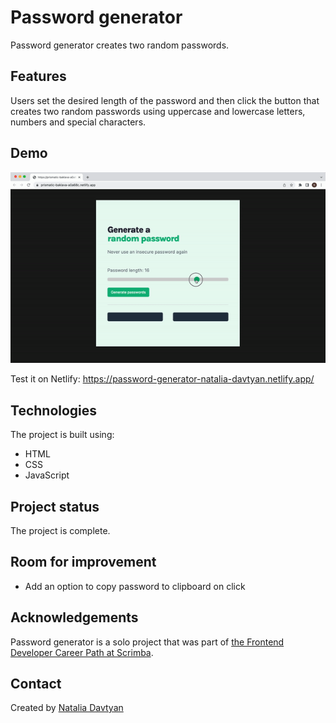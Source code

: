 # Password generator

Password generator creates two random passwords.

## Features
Users set the desired length of the password and then click the button that creates two random passwords using uppercase and lowercase letters, numbers and special characters.

## Demo
![The demonstration](./password-generator.gif)

Test it on Netlify: https://password-generator-natalia-davtyan.netlify.app/

## Technologies
The project is built using:
* HTML
* CSS
* JavaScript

## Project status
The project is complete.

## Room for improvement
* Add an option to copy password to clipboard on click

## Acknowledgements
Password generator is a solo project that was part of [the Frontend Developer Career Path at Scrimba](https://scrimba.com/learn/frontend).

## Contact
Created by [Natalia Davtyan](https://github.com/nataliadavtyan)
